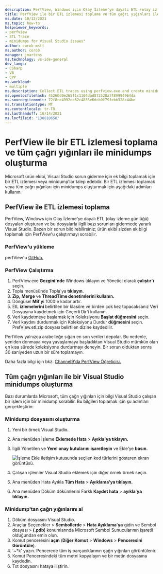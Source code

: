 ```yaml
---
description: PerfView, Windows için Olay İzleme'ye dayalı ETL (olay izleme günlüğü) dosyaları oluşturan ve bu dosyalarla ilgili bazı sorunları gidermede yararlı Visual Studio.
title: PerfView ile bir ETL izlemesi toplama ve tüm çağrı yığınları ile minidumps oluşturma
ms.date: 10/12/2021
ms.topic: how-to
helpviewer_keywords:
- perfview
- ETL Trace
- minidumps for Visual Studio issues"
author: corob-msft
ms.author: corob
manager: jmartens
ms.technology: vs-ide-general
dev_langs:
- CSharp
- VB
- CPP
ms.workload:
- multiple
ms.description: Collect ETL traces using perfview.exe and create minidumps to send to Microsoft, for troubleshooting issues with Visual Studio
ms.openlocfilehash: 45260d0e265f1c1104dad872528a7489994964da
ms.sourcegitcommit: 72f8ce4992cc62c4833e6dcb0f79febb328c44be
ms.translationtype: MT
ms.contentlocale: tr-TR
ms.lasthandoff: 10/14/2021
ms.locfileid: "130010658"
---
```

# <a name="collect-an-etl-trace-with-perfview-and-create-minidumps-with-all-call-stacks"></a>PerfView ile bir ETL izlemesi toplama ve tüm çağrı yığınları ile minidumps oluşturma

Microsoft ürün ekibi, Visual Studio sorun giderme için ek bilgi toplamak için bir ETL izlemesi veya minidump'lar talep edebilir. Bir ETL izlemesi toplamak veya tüm çağrı yığınları için minidumps oluşturmak için aşağıdaki adımları kullanın.

## <a name="collect-an-etl-trace-with-perfview"></a>PerfView ile ETL izlemesi toplama

PerfView, Windows için Olay İzleme'ye dayalı ETL (olay izleme günlüğü) dosyaları oluşturan ve bu dosyalarla ilgili bazı sorunları gidermede yararlı Visual Studio. [](/windows/desktop/ETW/event-tracing-portal) Bazen bir sorun bildirebilirsiniz; ürün ekibi sizden ek bilgi toplamak için PerfView'u çalıştırmayı sorabilir.

### <a name="install-perfview"></a>PerfView'u yükleme

perfView'u [GitHub.](https://github.com/Microsoft/perfview/blob/master/documentation/Downloading.md)

### <a name="run-perfview"></a>PerfView Çalıştırma

1. PerfView.exe **Gezgini'nde** Windows tıklayın ve Yönetici olarak **çalıştır'ı** seçin.
1. Topla menüsünde Topla'ya **tıklayın.**
1. **Zip,** **Merge** ve **ThreadTime denetimlerini kullanın.**
1. Döngüsel **MB'yi** 1000'e kadar artır.
1. EtL **izlemelerini** belirtilen bir klasöre ve birden çok kez topacaksanız Veri Dosyasına kaydetmek için Geçerli Dir'i kullanın.
1. Veri kaydetmeye başlamak için Koleksiyonu **Başlat düğmesini** seçin.
1. Veri kaydını durdurmak için Koleksiyonu Durdur **düğmesini** seçin. PrefView.etl.zip dosyası belirtilen dizine kaydedilir.

PerfView yalnızca arabelleğe sığan en son verileri depolar. Bu nedenle, yeniden donmaya veya yavaşlamaya başladıktan Visual Studio mümkün olan en kısa sürede koleksiyonu durdurmayı deneyin. Bir sorun olduktan sonra 30 saniyeden uzun bir süre toplamayın.

Daha fazla bilgi için bkz. [Channel9'da PerfView Öğreticisi.](https://channel9.msdn.com/Series/PerfView-Tutorial/PerfView-Tutorial-1-Collecting-data-with-the-Run-command)

## <a name="create-minidumps-for-a-visual-studio-process-with-all-call-stacks"></a>Tüm çağrı yığınları ile bir Visual Studio minidumps oluşturma

Bazı durumlarda Microsoft, tüm çağrı yığınları için bilgi Visual Studio çalışan bir işlem için bir minidump sorabilir. Bu bilgileri toplamak için şu adımları gerçekleştirin:

### <a name="create-the-minidump-file"></a>Minidump dosyasını oluşturma

1. Yeni bir örnek Visual Studio.
1. Ana menüden İşleme **Eklemede Hata**  >  **Ayıkla'ya tıklayın.**
1. İlgili Yönetilen ve **Yerel onay** **kutularını işaretleyin** ve Ekle'ye **basın.**

   ![İşleme Ekle iletişim kutusunda seçilen kod türlerini gösteren ekran görüntüsü.](../ide/media/attach-to-process.png)

1. Çalışan işlemler Visual Studio eklemek için diğer örnek örnek seçin.
1. Ana menüden Hata Ayıkla **Tüm Hata**  >  **Ayıklama'ya tıklayın.**
1. Ana menüden Döküm dökümlerini Farklı **Kaydet hata**  >  **ayıkla'ya tıklayın.**

### <a name="get-the-call-stacks-from-the-minidump"></a>Minidump'tan çağrı yığınlarını al

1. Döküm dosyasını Visual Studio.
1. Araçlar Seçenekler  >  **Sembollerde**  >  **Hata Ayıklama'ya** gidin ve Sembol dosyası  >   **(.pdb)**  konumlarında Microsoft Sembol Sunucularının işaretli olduğundan emin olun.
1. Komut penceresini **açın** (**Diğer Komut**  >  **Windows**  >  **Penceresini Görüntüle**).
1. '~*k' yazın. Pencerede tüm iş parçacıklarının çağrı yığınları görüntülenir.
1. Komut Penceresindeki tüm metni kopyalayın ve bir metin dosyasına kaydedin.
1. Txt dosyasını hataya iliştirin.
